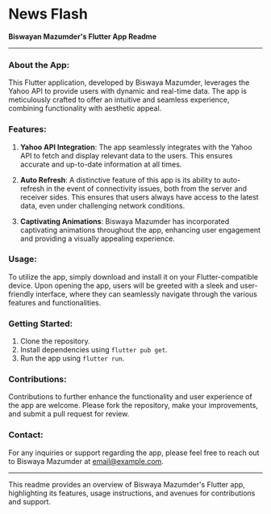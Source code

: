 # News Flash

**Biswayan Mazumder's Flutter App Readme**

---

### About the App:
This Flutter application, developed by Biswaya Mazumder, leverages the Yahoo API to provide users with dynamic and real-time data. The app is meticulously crafted to offer an intuitive and seamless experience, combining functionality with aesthetic appeal.

### Features:
1. **Yahoo API Integration**: The app seamlessly integrates with the Yahoo API to fetch and display relevant data to the users. This ensures accurate and up-to-date information at all times.

2. **Auto Refresh**: A distinctive feature of this app is its ability to auto-refresh in the event of connectivity issues, both from the server and receiver sides. This ensures that users always have access to the latest data, even under challenging network conditions.

3. **Captivating Animations**: Biswaya Mazumder has incorporated captivating animations throughout the app, enhancing user engagement and providing a visually appealing experience.

### Usage:
To utilize the app, simply download and install it on your Flutter-compatible device. Upon opening the app, users will be greeted with a sleek and user-friendly interface, where they can seamlessly navigate through the various features and functionalities.

### Getting Started:
1. Clone the repository.
2. Install dependencies using `flutter pub get`.
3. Run the app using `flutter run`.

### Contributions:
Contributions to further enhance the functionality and user experience of the app are welcome. Please fork the repository, make your improvements, and submit a pull request for review.

### Contact:
For any inquiries or support regarding the app, please feel free to reach out to Biswaya Mazumder at [email@example.com](mailto:biswayan.mazumder2020@vitbhopal.ac.in).

---

This readme provides an overview of Biswaya Mazumder's Flutter app, highlighting its features, usage instructions, and avenues for contributions and support.
